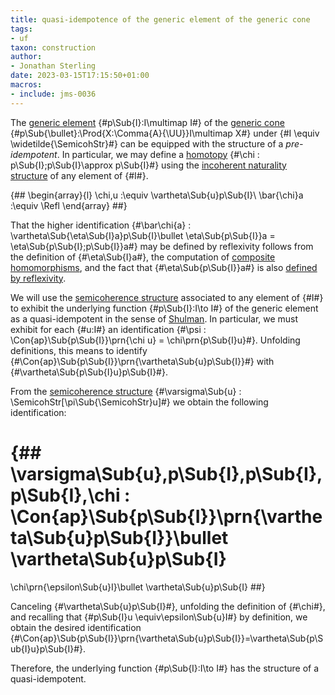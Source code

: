 ```yaml
---
title: quasi-idempotence of the generic element of the generic cone
tags:
- uf
taxon: construction
author:
- Jonathan Sterling
date: 2023-03-15T17:15:50+01:00
macros:
- include: jms-0036
---
```


The [generic element](jms-0041) {#p\Sub{I}:I\multimap I#} of the [generic cone](jms-0041) {#p\Sub{\bullet}:\Prod{X:\Comma{A}{\UU}}I\multimap X#} under {#I \equiv \widetilde{\SemicohStr}#} can be equipped with the structure of a *pre-idempotent*. In particular, we may define a [homotopy](jms-003X) {#\chi : p\Sub{I};p\Sub{I}\approx p\Sub{I}#} using the [incoherent naturality structure](jms-003V) of any element of {#I#}.

{##
  \begin{array}{l}
    \chi\,u :\equiv \vartheta\Sub{u}p\Sub{I}\\
    \bar{\chi}a :\equiv \Refl
  \end{array}
##}

That the higher identification {#\bar\chi{a} : \vartheta\Sub{\eta\Sub{I}a}p\Sub{I}\bullet \eta\Sub{p\Sub{I}}a = \eta\Sub{p\Sub{I};p\Sub{I}}a#} may be defined by reflexivity follows from the definition of {#\eta\Sub{I}a#}, the computation of [composite homomorphisms](jms-0043), and the fact that {#\eta\Sub{p\Sub{I}}a#} is also [defined by reflexivity](jms-0041).

We will use the [semicoherence structure](jms-003W) associated to any element of {#I#} to exhibit the underlying function {#p\Sub{I}:I\to I#} of the generic element as a quasi-idempotent in the sense of [Shulman](shulman-2016). In particular, we must exhibit for each {#u:I#} an identification {#\psi : \Con{ap}\Sub{p\Sub{I}}\prn{\chi u} = \chi\prn{p\Sub{I}u}#}. Unfolding definitions, this means to identify {#\Con{ap}\Sub{p\Sub{I}}\prn{\vartheta\Sub{u}p\Sub{I}}#} with {#\vartheta\Sub{p\Sub{I}u}p\Sub{I}#}. 

From the [semicoherence structure](jms-003W) {#\varsigma\Sub{u} : \SemicohStr[\pi\Sub{\SemicohStr}u]#} we obtain the following identification:

{##
  \varsigma\Sub{u}\,p\Sub{I}\,p\Sub{I}\,p\Sub{I}\,\chi
  : \Con{ap}\Sub{p\Sub{I}}\prn{\vartheta\Sub{u}p\Sub{I}}\bullet \vartheta\Sub{u}p\Sub{I}
  = 
  \chi\prn{\epsilon\Sub{u}I}\bullet \vartheta\Sub{u}p\Sub{I}
##}

Canceling {#\vartheta\Sub{u}p\Sub{I}#}, unfolding the definition of {#\chi#}, and recalling that {#p\Sub{I}u \equiv\epsilon\Sub{u}I#} by definition, we obtain the desired identification {#\Con{ap}\Sub{p\Sub{I}}\prn{\vartheta\Sub{u}p\Sub{I}}=\vartheta\Sub{p\Sub{I}u}p\Sub{I}#}.

Therefore, the underlying function {#p\Sub{I}:I\to I#} has the structure of a quasi-idempotent.
